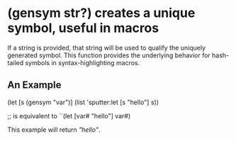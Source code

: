 # (gensym str?) creates a unique symbol, useful in macros
If a string is provided, that string will be used to qualify the uniquely generated symbol. This function provides the underlying behavior for hash-tailed symbols in syntax-highlighting macros.

## An Example

  (let [s (gensym "var")]
    (list 'sputter:let [s "hello"] s))

  ;; is equivalent to
  ``(let [var# "hello"] var#)

This example will return _"hello"_.
